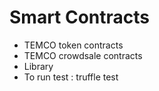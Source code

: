 # Smart Contracts
- TEMCO token contracts
- TEMCO crowdsale contracts
- Library
- To run test : truffle test

